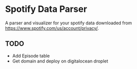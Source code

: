 # Spotify Data Parser
A parser and visualizer for your spotify data downloaded from https://www.spotify.com/us/account/privacy/.

## TODO
- Add Episode table
- Get domain and deploy on digitalocean droplet
